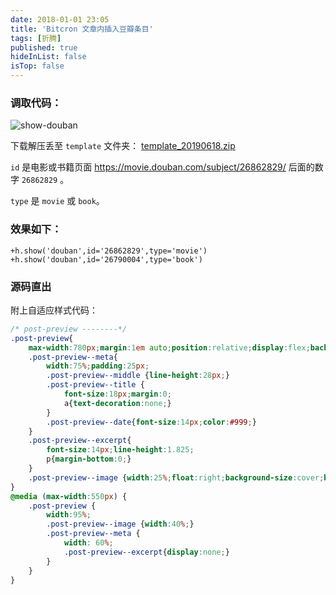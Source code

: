 ```yaml
---
date: 2018-01-01 23:05
title: 'Bitcron 文章内插入豆瓣条目'
tags: [折腾]
published: true
hideInList: false
isTop: false
---
```


### 调取代码：

![show-douban](https://lmm.elizen.me/images/2019/06/douban_id.jpg)

下载解压丢至 `template` 文件夹： [template_20190618.zip](https://lmm.elizen.me/images/2019/06/template_20190618.zip)

`id` 是电影或书籍页面 https://movie.douban.com/subject/26862829/ 后面的数字 `26862829`  。

`type` 是 `movie` 或 `book`。
<!--more-->

### 效果如下：

```code
+h.show('douban',id='26862829',type='movie')
+h.show('douban',id='26790004',type='book')
```

### 源码直出

附上自适应样式代码：

```css
/* post-preview --------*/
.post-preview{
	max-width:780px;margin:1em auto;position:relative;display:flex;background:#fff;border-radius:4px;box-shadow:0 1px 2px rgba(0,0,0,.25),0 0 1px rgba(0,0,0,.25);
	.post-preview--meta{
		width:75%;padding:25px;
		.post-preview--middle {line-height:28px;}
		.post-preview--title {
			font-size:18px;margin:0;
			a{text-decoration:none;}
		}
		.post-preview--date{font-size:14px;color:#999;}
	}
	.post-preview--excerpt{
		font-size:14px;line-height:1.825;
		p{margin-bottom:0;}
	}
	.post-preview--image {width:25%;float:right;background-size:cover;background-position:center center;border-top-right-radius: 2px;border-bottom-right-radius:2px;}
}
@media (max-width:550px) {
    .post-preview {
    	width:95%;
		.post-preview--image {width:40%;}
		.post-preview--meta {
			width: 60%;
			.post-preview--excerpt{display:none;}
		}
    }
}
```